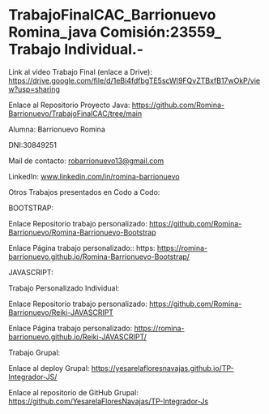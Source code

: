 # TrabajoFinalCAC_Barrionuevo Romina_java Comisión:23559_ Trabajo Individual.-

Link al video Trabajo Final (enlace a Drive):
https://drive.google.com/file/d/1eBi4fdfbgTE5scWI9FQvZTBxfB17wOkP/view?usp=sharing

Enlace al Repositorio Proyecto Java: https://github.com/Romina-Barrionuevo/TrabajoFinalCAC/tree/main

Alumna: Barrionuevo Romina

DNI:30849251

Mail de contacto: robarrionuevo13@gmail.com

LinkedIn: www.linkedin.com/in/romina-barrionuevo

Otros Trabajos presentados en Codo a Codo:

BOOTSTRAP:

Enlace Repositorio trabajo personalizado: https://github.com/Romina-Barrionuevo/Romina-Barrionuevo-Bootstrap

Enlace Página trabajo personalizado:: https: https://romina-barrionuevo.github.io/Romina-Barrionuevo-Bootstrap/

JAVASCRIPT:

Trabajo Personalizado Individual:

Enlace Repositorio trabajo personalizado: https://github.com/Romina-Barrionuevo/Reiki-JAVASCRIPT

Enlace Página trabajo personalizado: https://romina-barrionuevo.github.io/Reiki-JAVASCRIPT/

Trabajo Grupal:

Enlace al deploy Grupal: https://yesarelafloresnavajas.github.io/TP-Integrador-JS/

Enlace al repositorio de GitHub Grupal: https://github.com/YesarelaFloresNavajas/TP-Integrador-Js

